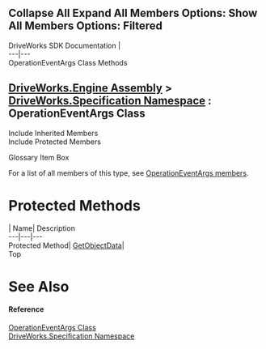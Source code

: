 Collapse All Expand All Members Options: Show All  Members Options: Filtered   
---  
DriveWorks SDK Documentation  |   
---|---  
OperationEventArgs Class Methods   
  
[DriveWorks.Engine Assembly](topic2156.md) > [DriveWorks.Specification Namespace](topic10764.md) : OperationEventArgs Class  
---  
  
Include Inherited Members    
Include Protected Members    


Glossary Item Box

For a list of all members of this type, see [OperationEventArgs members](topic11085.md).

# Protected Methods

| Name| Description  
---|---|---  
Protected Method| [GetObjectData](topic11093.md)|   
Top

# See Also

#### Reference

[OperationEventArgs Class](topic11084.md)   
[DriveWorks.Specification Namespace](topic10764.md)


